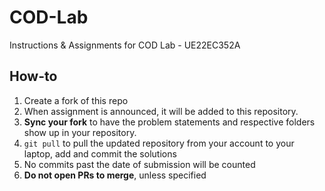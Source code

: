 # COD-Lab
Instructions & Assignments for COD Lab - UE22EC352A

## How-to
1. Create a fork of this repo
2. When assignment is announced, it will be added to this repository. 
3. **Sync your fork** to have the problem statements and respective folders show up in your repository.
4. `git pull` to pull the updated repository from your account to your laptop, add and commit the solutions
5. No commits past the date of submission will be counted
6. **Do not open PRs to merge**, unless specified

